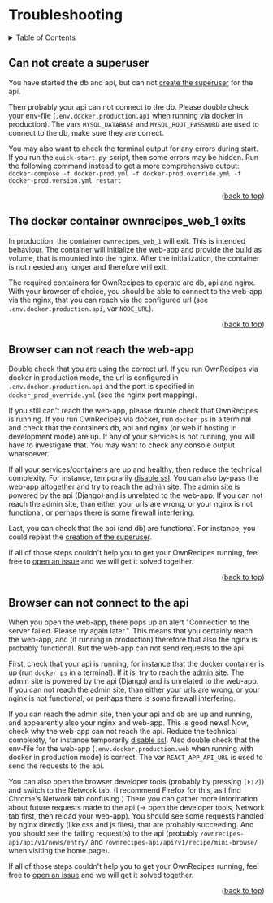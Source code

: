 <a name="readme-top"></a>

# Troubleshooting

<details>
  <summary>Table of Contents</summary>
  <ol>
    <li><a href="#can-not-create-a-superuser">Can not create a superuser</a></li>
    <li><a href="#the-docker-container-ownrecipes_web_1-exits">The docker container ownrecipes_web_1 exits</a></li>
    <li><a href="#browser-can-not-reach-the-web-app">Browser can not reach the web-app</a></li>
    <li><a href="#browser-can-not-connect-to-the-api">Browser can not connect to the api</a></li>
  </ol>
</details>

## Can not create a superuser

You have started the db and api, but can not [create the superuser](Running_the_App.md#first-time-setup) for the api.

Then probably your api can not connect to the db. Please double check your env-file (`.env.docker.production.api` when running via docker in production).
The vars `MYSQL_DATABASE` and `MYSQL_ROOT_PASSWORD` are used to connect to the db, make sure they are correct.

You may also want to check the terminal output for any errors during start. If you run the `quick-start.py`-script, then some errors may be hidden. Run the following command instead to get a more comprehensive output: `docker-compose -f docker-prod.yml -f docker-prod.override.yml -f docker-prod.version.yml restart`

<p align="right">(<a href="#readme-top">back to top</a>)</p>

## The docker container ownrecipes_web_1 exits

In production, the container `ownrecipes_web_1` will exit. This is intended behaviour. The container will initialize the web-app and provide the build as volume, that is mounted into the nginx.
After the initialization, the container is not needed any longer and therefore will exit.

The required containers for OwnRecipes to operate are db, api and nginx. With your browser of choice, you should be able to connect to the web-app via the nginx, that you can reach via the configured url (see `.env.docker.production.api`, var `NODE_URL`).

<p align="right">(<a href="#readme-top">back to top</a>)</p>

## Browser can not reach the web-app

Double check that you are using the correct url. If you run OwnRecipes via docker in production mode, the url is configured in `.env.docker.production.api` and the port is specified in `docker_prod_override.yml` (see the nginx port mapping).

If you still can't reach the web-app, please double check that OwnRecipes is running. If you run OwnRecipes via docker, run `docker ps` in a terminal and check that the containers db, api and nginx (or web if hosting in development mode) are up. If any of your services is not running, you will have to investigate that. You may want to check any console output whatsoever.

If all your services/containers are up and healthy, then reduce the technical complexity. For instance, temporarily [disable ssl](Setting_up_https.md). You can also by-pass the web-app altogether and try to reach the [admin site](Admin_site.md). The admin site is powered by the api (Django) and is unrelated to the web-app. If you can not reach the admin site, than either your urls are wrong, or your nginx is not functional, or perhaps there is some firewall interfering.

Last, you can check that the api (and db) are functional. For instance, you could repeat the [creation of the superuser](Running_the_App.md#first-time-setup).

If all of those steps couldn't help you to get your OwnRecipes running, feel free to [open an issue](https://github.com/ownrecipes/OwnRecipes/blob/master/CONTRIBUTING.md) and we will get it solved together.

<p align="right">(<a href="#readme-top">back to top</a>)</p>

## Browser can not connect to the api

When you open the web-app, there pops up an alert "Connection to the server failed. Please try again later.".
This means that you certainly reach the web-app, and (if running in production) therefore that also the nginx is probably functional. But the web-app can not send requests to the api.

First, check that your api is running, for instance that the docker container is up (run `docker ps` in a terminal). If it is, try to reach the [admin site](Admin_site.md). The admin site is powered by the api (Django) and is unrelated to the web-app. If you can not reach the admin site, than either your urls are wrong, or your nginx is not functional, or perhaps there is some firewall interfering.

If you can reach the admin site, then your api and db are up and running, and appearently also your nginx and web-app. This is good news! Now, check why the web-app can not reach the api. Reduce the technical complexity, for instance temporarily [disable ssl](Setting_up_https.md). Also double check that the env-file for the web-app (`.env.docker.production.web` when running with docker in production mode) is correct. The var `REACT_APP_API_URL` is used to send the requests to the api.

You can also open the browser developer tools (probably by pressing `[F12]`) and switch to the Network tab. (I recommend Firefox for this, as I find Chrome's Network tab confusing.) There you can gather more information about future requests made to the api (-> open the developer tools, Network tab first, then reload your web-app). You should see some requests handled by nginx directly (like css and js files), that are probably succeeding. And you should see the failing request(s) to the api (probably `/ownrecipes-api/api/v1/news/entry/` and `/ownrecipes-api/api/v1/recipe/mini-browse/` when visiting the home page).

If all of those steps couldn't help you to get your OwnRecipes running, feel free to [open an issue](https://github.com/ownrecipes/OwnRecipes/blob/master/CONTRIBUTING.md) and we will get it solved together.

<p align="right">(<a href="#readme-top">back to top</a>)</p>
